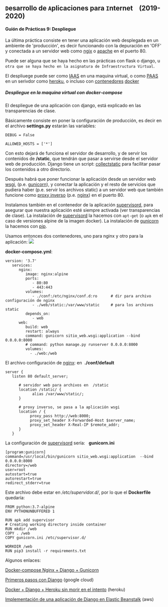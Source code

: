 `D`esarrollo de `A`plicaciones para `I`nternet    (2019-2020)
-------------------------------------------------------------

#### Guión de Prácticas 9: Despliegue

La última práctica consiste en tener una aplicación web desplegada en un ambiente de 'producción', es decir funcionando con la depuración en 'OFF' y conectada a un servidor web como [ngix](https://www.nginx.com/) o [apache](http://httpd.apache.org/) en el puerto 80.

Puede ser alguna que se haya hecho en las prácticas con flask o django, u `otra que se haya hecho en la asignatura de Infraestructura Virtual`.

El despliuege puede ser como [IAAS](https://stackoverflow.com/questions/16820336/what-is-saas-paas-and-iaas-with-examples) en una maquina virtual, o como [PAAS](https://stackoverflow.com/questions/16820336/what-is-saas-paas-and-iaas-with-examples) en un serivdor como [heroku](https://www.heroku.com/), o incluso con [contenedores](https://medium.com/@Alibaba_Cloud/how-to-deploy-a-django-application-with-docker-9514be542909) [docker](https://en.wikipedia.org/wiki/Docker_(software))

##### Despliegue en la maquina virtual con docker-compose

El despliegue de una aplicación con django, está explicado en las transparencias de clase.

Básicamente consiste en poner la configuración de producción, es decir en el archivo **settings.py** estarán las variables:

``` {.language-python}
DEBUG = False

ALLOWED_HOSTS = ['*']
```

Con esto dejará de funciona el servidor de desarrollo, y de servir los contenidos de **/static**, que tendrán que pasar a servirse desde el servidor web de producción. Django tiene un script: [collectstatic](https://docs.djangoproject.com/en/2.2/ref/contrib/staticfiles/) para facilitar pasar los contenidos a otro directorio.

Después habrá que poner funcionar la aplicación desde un servidor web [wsgi](https://en.wikipedia.org/wiki/Web_Server_Gateway_Interface), (p.e. [gunicorn](http://gunicorn.org/)), y conectar la aplicación y el resto de servicios que pudiera haber (p.e. servir los archivos static) a un servidor web que también funcione como [proxy inverso](https://en.wikipedia.org/wiki/Reverse_proxy) (p.e. [nginx](https://www.nginx.com/)) en el puerto 80.

Instalamos también en el contenedor de la aplicación [supervisord](http://supervisord.org/), para asegurar que nuestra aplicación esté siempre activada (ver transparencias de clase). La instalación de [supervisord](http://supervisord.org/) la hacemos con `apt-get` (o `apk` en el caso de versiones alpine de la imagen docker). La instalación de [gunicorn](http://gunicorn.org/) la hacemos con [pip](https://es.wikipedia.org/wiki/Pip_(administrador_de_paquetes)).

Usamos entonces dos contenedores, uno para nginx y otro para la aplicación:
 ![](DAI%20Pr%C3%A1ctica%209%20-%20Despliegue_files/nginx-reverse-proxy.png)

**docker-compose.yml**:

``` {.language-yaml}
version: '3.7'
   services:
      nginx:
         image: nginx:alpine
         ports:
            - 80:80
            - 443:443
         volumes:
            - ./conf:/etc/nginx/conf.d:ro      # dir para archivo configuración de nginx
            - ./web/static:/var/www/static     # para los archivos static
         depends_on:
            - web
      web:
         build: web
         restart: always
         command: gunicorn sitio_web.wsgi:application --bind 0.0.0.0:8000
         # command: python manage.py runserver 0.0.0.0:8000
         volumes:
           - ./web:/web
```

El archivo configuración de [nginx](https://www.nginx.com/): en  **./conf/default**

``` {.language-bash}
server {
   listen 80 default_server;

      # servidor web para archivos en  /static
      location /static/ {
            alias /var/www/static/;
      }

      # proxy inverso, se pasa a la aplicación wsgi
      location / {
           proxy_pass http://web:8000;
           proxy_set_header X-Forwarded-Host $server_name;
           proxy_set_header X-Real-IP $remote_addr;
      }
   }
```

La configuración de [supervisord](http://supervisord.org/) sería:   **gunicorn.ini**

``` {.language-bash}
[program:gunicorn]
command=/usr/local/bin/gunicorn sitio_web.wsgi:application  --bind 0.0.0.0:8000
directory=/web
user=root
autostart=true
autorestart=true
redirect_stderr=true
```

Este archivo debe estar en */etc/supervidor.d/*, por lo que el **Dockerfile** quedaría:

``` {.language-bash}
FROM python:3.7-alpine
ENV PYTHONUNBUFFERED 1

RUN apk add supervisor
# Creating working directory inside container
RUN mkdir /web
COPY . /web
COPY gunicorn.ini /etc/supervisor.d/

WORKDIR /web
RUN pip3 install -r requirements.txt
```

Algunos enlaces:

[Docker-compose Nginx + Django + Gunicorn](https://gist.github.com/emmettna/b78f54a6683b06a2a2da21db7580a8d6)

[Primeros pasos con Django](https://cloud.google.com/python/django/?hl=es) (google cloud)

[Docker + Django + Heroku sin morir en el intento](https://medium.com/@asinox/docker-django-heroku-sin-morir-en-el-intento-2486a2478ea7) (heroku)

[Implementación de una aplicación de Django en Elastic Beanstalk](https://docs.aws.amazon.com/es_es/elasticbeanstalk/latest/dg/create-deploy-python-django.html) (aws)



